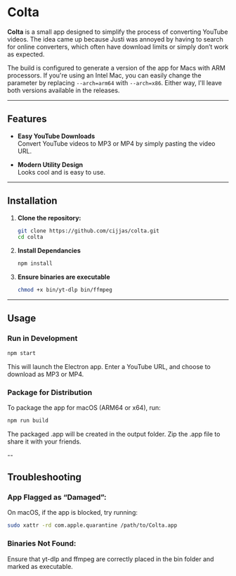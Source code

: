 # Colta

**Colta** is a small app designed to simplify the process of converting YouTube
videos. The idea came up because Justi was annoyed by having to search for
online converters, which often have download limits or simply don’t work as
expected.

The build is configured to generate a version of the app for Macs with ARM
processors. If you're using an Intel Mac, you can easily change the parameter by
replacing `--arch=arm64` with `--arch=x86`. Either way, I'll leave both versions
available in the releases.

---

## Features

- **Easy YouTube Downloads**  
  Convert YouTube videos to MP3 or MP4 by simply pasting the video URL.

- **Modern Utility Design**  
  Looks cool and is easy to use.

---

## Installation

1. **Clone the repository:**

   ```bash
   git clone https://github.com/cijjas/colta.git
   cd colta
   ```

2. **Install Dependancies**

   ```bash
   npm install
   ```

3. **Ensure binaries are executable**

   ```bash
   chmod +x bin/yt-dlp bin/ffmpeg
   ```

---

## Usage

### **Run in Development**

```bash
npm start
```

This will launch the Electron app. Enter a YouTube URL, and choose to download
as MP3 or MP4.

### **Package for Distribution**

To package the app for macOS (ARM64 or x64), run:

```bash
npm run build
```

The packaged .app will be created in the output folder. Zip the .app file to
share it with your friends.

--

## Troubleshooting

### **App Flagged as “Damaged”:**

On macOS, if the app is blocked, try running:

```bash
sudo xattr -rd com.apple.quarantine /path/to/Colta.app
```

### **Binaries Not Found:**

Ensure that yt-dlp and ffmpeg are correctly placed in the bin folder and marked
as executable.
